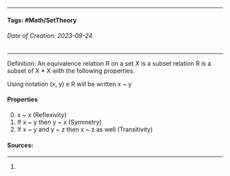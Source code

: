__________________________________________________________________________
#### **Tags:** #Math/SetTheory 
###### *Date of Creation: 2023-09-24*
__________________________________________________________________________

Definition: An equivalence relation R on a set X is a subset relation R is a subset of X * X with the following properties. 

Using notation (x, y) e R will be written x ~ y
#### Properties
0. x ~ x (Reflexivity)
1. If x ~ y then y ~ x (Symmetry)
2. If x ~ y and y ~ z then x ~ z as well (Transitivity)
#### Sources:
__________________________________________________________________________
1. 